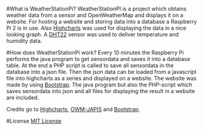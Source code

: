 #What is WeatherStationPi?
WeatherStationPI is a project which obtains weather data from a sensor and OpenWeatherMap and displays it on a website.
For hosting a website and storing data into a database a Raspberry Pi 2 is in use. Also <a href=http://www.highcharts.com/>Highcharts<a/> was used for displaying
the data in a nice looking graph. A <a href=http://www.adafruit.com/products/385>DHT22<a/> sensor was used to deliver temperature and humidity data.

#How does WeatherStationPi work?
Every 10 minutes the Raspberry Pi performs the java program to get sensordata and saves it into a database table. 
At the end a PHP script is called to save all sensordata in the database into a json file. Then the json data can be loaded
from a javascript file into highcharts as a series and displayed on a website. The website was made by using <a href=http://getbootstrap.com/>Bootstrap<a/>.
The java program but also the PHP-script which saves sensordata into json and all files for displaying the result in a
website are included.

Credits go to <a href=http://www.highcharts.com/>Highcharts<a/>, <a href=https://bitbucket.org/akapribot/owm-japis/src>OWM-JAPIS<a/> and <a href=http://getbootstrap.com/>Bootstrap<a/>.

#License
<a href=http://opensource.org/licenses/MIT>MIT License<a/>

